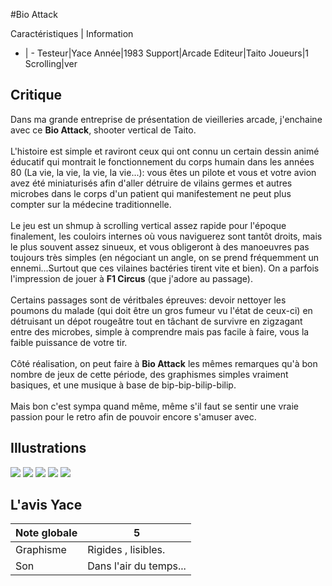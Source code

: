 #Bio Attack

Caractéristiques | Information
- | -
Testeur|Yace
Année|1983
Support|Arcade
Editeur|Taito
Joueurs|1
Scrolling|ver

## Critique
Dans ma grande entreprise de présentation de vieilleries arcade, j'enchaine avec ce <b>Bio Attack</b>, shooter vertical de Taito.<br/><br/>L'histoire est simple et raviront ceux qui ont connu un certain dessin animé éducatif qui montrait le fonctionnement du corps humain dans les années 80 (La vie, la vie, la vie, la vie...): vous êtes un pilote et vous et votre avion avez été miniaturisés afin d'aller détruire de vilains germes et autres microbes dans le corps d'un patient qui manifestement ne peut plus compter sur la médecine traditionnelle.<br/><br/>Le jeu est un shmup à scrolling vertical assez rapide pour l'époque finalement, les couloirs internes où vous naviguerez sont tantôt droits, mais le plus souvent assez sinueux, et vous obligeront à des manoeuvres pas toujours très simples (en négociant un angle, on se prend fréquemment un ennemi...Surtout que ces vilaines bactéries tirent vite et bien). On a parfois l'impression de jouer à <b>F1 Circus</b> (que j'adore au passage).<br/><br/>Certains passages sont de véritbales épreuves: devoir nettoyer les poumons du malade (qui doit être un gros fumeur vu l'état de ceux-ci) en détruisant un dépot rougeâtre tout en tâchant de survivre en zigzagant  entre des microbes, simple à comprendre mais pas facile à faire, vous la faible puissance de votre tir.<br/><br/>Côté réalisation, on peut faire à <b>Bio Attack</b> les mêmes remarques qu'à bon nombre de jeux de cette période, des graphismes simples vraiment basiques, et une musique à base de bip-bip-bilip-bilip.<br/><br/>Mais bon c'est sympa quand même, même s'il faut se sentir une vraie passion pour le retro afin de pouvoir encore s'amuser avec.

## Illustrations
![](http://www.shmup.com/images/thumbs/img_fiche_1_936.png)
![](http://www.shmup.com/images/thumbs/img_fiche_2_936.png)
![](http://www.shmup.com/images/thumbs/)
![](http://www.shmup.com/images/thumbs/)
![](http://www.shmup.com/images/thumbs/)

## L'avis Yace
Note globale|5
-|-
Graphisme|Rigides , lisibles.
Son|Dans l'air du temps...
